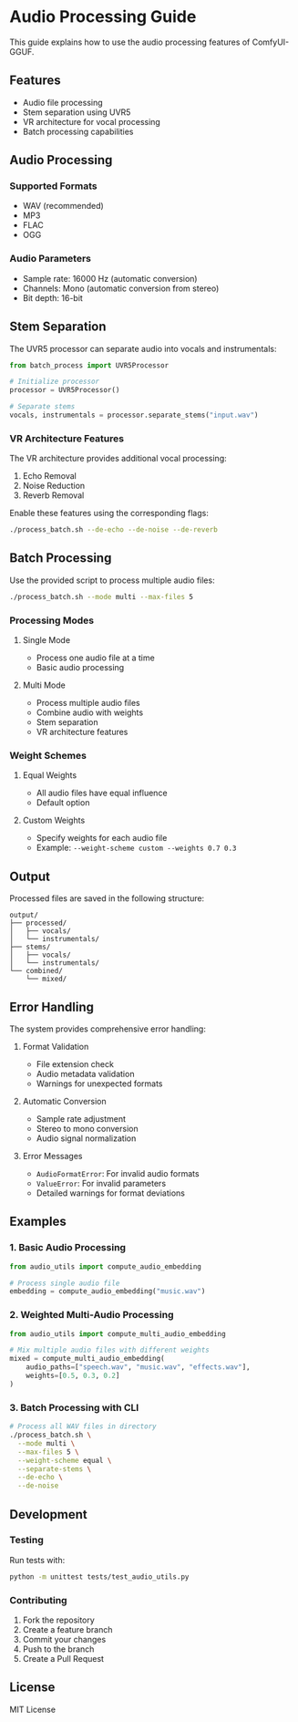 # Audio Processing Guide

This guide explains how to use the audio processing features of ComfyUI-GGUF.

## Features

- Audio file processing
- Stem separation using UVR5
- VR architecture for vocal processing
- Batch processing capabilities

## Audio Processing

### Supported Formats

- WAV (recommended)
- MP3
- FLAC
- OGG

### Audio Parameters

- Sample rate: 16000 Hz (automatic conversion)
- Channels: Mono (automatic conversion from stereo)
- Bit depth: 16-bit

## Stem Separation

The UVR5 processor can separate audio into vocals and instrumentals:

```python
from batch_process import UVR5Processor

# Initialize processor
processor = UVR5Processor()

# Separate stems
vocals, instrumentals = processor.separate_stems("input.wav")
```

### VR Architecture Features

The VR architecture provides additional vocal processing:

1. Echo Removal
2. Noise Reduction
3. Reverb Removal

Enable these features using the corresponding flags:

```bash
./process_batch.sh --de-echo --de-noise --de-reverb
```

## Batch Processing

Use the provided script to process multiple audio files:

```bash
./process_batch.sh --mode multi --max-files 5
```

### Processing Modes

1. Single Mode
   - Process one audio file at a time
   - Basic audio processing

2. Multi Mode
   - Process multiple audio files
   - Combine audio with weights
   - Stem separation
   - VR architecture features

### Weight Schemes

1. Equal Weights
   - All audio files have equal influence
   - Default option

2. Custom Weights
   - Specify weights for each audio file
   - Example: `--weight-scheme custom --weights 0.7 0.3`

## Output

Processed files are saved in the following structure:

```
output/
├── processed/
│   ├── vocals/
│   └── instrumentals/
├── stems/
│   ├── vocals/
│   └── instrumentals/
└── combined/
    └── mixed/
```

## Error Handling

The system provides comprehensive error handling:

1. Format Validation
   - File extension check
   - Audio metadata validation
   - Warnings for unexpected formats

2. Automatic Conversion
   - Sample rate adjustment
   - Stereo to mono conversion
   - Audio signal normalization

3. Error Messages
   - `AudioFormatError`: For invalid audio formats
   - `ValueError`: For invalid parameters
   - Detailed warnings for format deviations

## Examples

### 1. Basic Audio Processing

```python
from audio_utils import compute_audio_embedding

# Process single audio file
embedding = compute_audio_embedding("music.wav")
```

### 2. Weighted Multi-Audio Processing

```python
from audio_utils import compute_multi_audio_embedding

# Mix multiple audio files with different weights
mixed = compute_multi_audio_embedding(
    audio_paths=["speech.wav", "music.wav", "effects.wav"],
    weights=[0.5, 0.3, 0.2]
)
```

### 3. Batch Processing with CLI

```bash
# Process all WAV files in directory
./process_batch.sh \
  --mode multi \
  --max-files 5 \
  --weight-scheme equal \
  --separate-stems \
  --de-echo \
  --de-noise
```

## Development

### Testing

Run tests with:

```bash
python -m unittest tests/test_audio_utils.py
```

### Contributing

1. Fork the repository
2. Create a feature branch
3. Commit your changes
4. Push to the branch
5. Create a Pull Request

## License

MIT License 